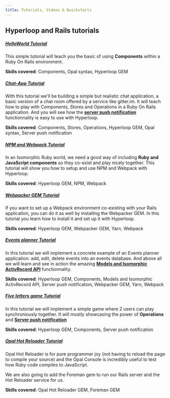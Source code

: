 ```yaml
---
title: Tutorials, Videos & Quickstarts
---
```


## <span class="bigfirstletter">H</span>yperloop and Rails tutorials

##### <i class="flaticon-professor-teaching"></i> [<span class="bigfirstletter">H</span>elloWorld Tutorial](/tutorials/hyperlooprails/helloworld)

This simple tutorial will teach you the basic of using **Components** within a Ruby On Rails environment. 

**Skills covered**: Components, Opal syntax, Hyperloop GEM

##### <i class="flaticon-professor-teaching"></i> [<span class="bigfirstletter">C</span>hat-App Tutorial](/tutorials/hyperlooprails/chatapp)

With this tutorial we'll be building a simple but realistic chat application, a basic version of a chat room offered by a service like gitter.im. It will teach how to play with Components, Stores and Operations in a Ruby On Rails application. And you will see how the [**server push notification**](/docs/models/configuring-transport) functionnality is easy to use with Hyperloop.

**Skills covered**: Components, Stores, Operations, Hyperloop GEM, Opal syntax, Server push notification

##### <i class="flaticon-professor-teaching"></i> [<span class="bigfirstletter">N</span>PM and Webpack Tutorial](/tutorials/hyperlooprails/webpack)

In an Isomorphic Ruby world, we need a good way of including **Ruby and JavaScript components** so they co-exist and play nicely together.
This tutorial will show you how to setup and use NPM and Webpack with Hyperloop.

**Skills covered**: Hyperloop GEM, NPM, Webpack

##### <i class="flaticon-professor-teaching"></i> [<span class="bigfirstletter">W</span>ebpacker GEM Tutorial](/tutorials/hyperlooprails/webpacker)

If you want to set up a Webpack environment co-existing with your Rails application, you can do it as well by installing the Webpacker GEM.
In this tutorial you learn how to install it and set up it with Hyperloop. 

**Skills covered**: Hyperloop GEM, Webpacker GEM, Yarn, Webpack

##### <i class="flaticon-professor-teaching"></i> [<span class="bigfirstletter">E</span>vents planner Tutorial](/tutorials/hyperlooprails/eventsplanner)

In this tutorial we will implement a concrete example of an Events planner application: add, edit, delete events into an events database. 
And above all we will learn and see in action the amazing [**Models and Isomorphic ActivRecord API**](/docs/models/active-record) functionnality.

**Skills covered**: Hyperloop GEM, Components, Models and Isomorphic ActivRecord API, Server push notification, Webpacker GEM, Yarn, Webpack

##### <i class="flaticon-professor-teaching"></i> [<span class="bigfirstletter">F</span>ive letters game Tutorial](/tutorials/hyperlooprails/fivelettergame)

In this tutorial we will implement a simple game where 2 users can play synchroniously together. It will mostly showcasing the power of **Operations** and [**Server push notification**](/docs/models/configuring-transport)

**Skills covered**: Hyperloop GEM, Components, Server push notification

##### <i class="flaticon-professor-teaching"></i> [<span class="bigfirstletter">O</span>pal Hot Reloader Tutorial](/tutorials/hyperlooprails/opalhotreloader)

Opal Hot Reloader is for pure programmer joy (not having to reload the page to compile your source) and the Opal Console is incredibly useful to test how Ruby code compiles to JavaScript.

We are also going to add the Foreman gem to run our Rails server and the Hot Reloader service for us.

**Skills covered**: Opal Hot Reloader GEM, Foreman GEM